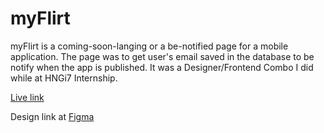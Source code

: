 # myFlirt

myFlirt is a coming-soon-langing or a be-notified page for a mobile application. The page was to get user's email saved in the database to be notify when the app is published. It was a Designer/Frontend Combo I did while at HNGi7 Internship.

[Live link](https://myflirt.herokuapp.com/)

Design link at [Figma](https://www.figma.com/file/GxYhmoQGVoz6VfoTbYYs3V/Untitled?node-id=0%3A1)